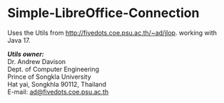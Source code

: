 # Simple-LibreOffice-Connection  
Uses the Utils from http://fivedots.coe.psu.ac.th/~ad/jlop. working with Java 17. 

***Utils owner:***  
Dr. Andrew Davison  
Dept. of Computer Engineering  
Prince of Songkla University  
Hat yai, Songkhla 90112, Thailand  
E-mail: ad@fivedots.coe.psu.ac.th  

